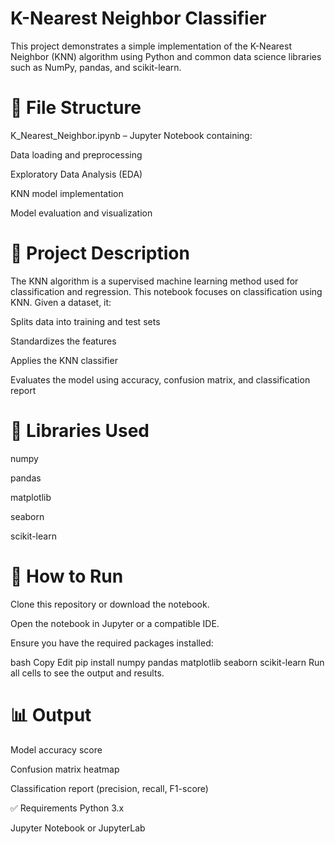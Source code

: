 # K-Nearest Neighbor Classifier
This project demonstrates a simple implementation of the K-Nearest Neighbor (KNN) algorithm using Python and common data science libraries such as NumPy, pandas, and scikit-learn.

# 📁 File Structure
K_Nearest_Neighbor.ipynb – Jupyter Notebook containing:

Data loading and preprocessing

Exploratory Data Analysis (EDA)

KNN model implementation

Model evaluation and visualization

# 📌 Project Description
The KNN algorithm is a supervised machine learning method used for classification and regression. This notebook focuses on classification using KNN. Given a dataset, it:

Splits data into training and test sets

Standardizes the features

Applies the KNN classifier

Evaluates the model using accuracy, confusion matrix, and classification report

# 🧰 Libraries Used
numpy

pandas

matplotlib

seaborn

scikit-learn

# 🚀 How to Run
Clone this repository or download the notebook.

Open the notebook in Jupyter or a compatible IDE.

Ensure you have the required packages installed:

bash
Copy
Edit
pip install numpy pandas matplotlib seaborn scikit-learn
Run all cells to see the output and results.

# 📊 Output
Model accuracy score

Confusion matrix heatmap

Classification report (precision, recall, F1-score)

✅ Requirements
Python 3.x

Jupyter Notebook or JupyterLab
